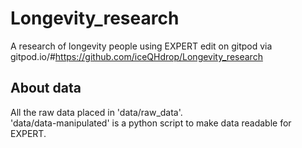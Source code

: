 # Longevity_research
A research of longevity people using EXPERT
edit on gitpod via <br>gitpod.io/#https://github.com/iceQHdrop/Longevity_research
## About data
All the raw data placed in 'data/raw_data'.<br>
'data/data-manipulated' is a python script to make data readable for EXPERT.
